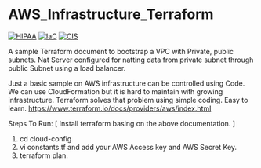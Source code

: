# AWS_Infrastructure_Terraform

[![HIPAA](https://app.demo.soluble.cloud/api/v1/public/badges/fc1c31a6-ef1e-4db9-8d0c-0e503f6066e3.svg)](https://app.demo.soluble.cloud/repos/details/github.com/hemanthgk10/aws_infrastructure_terraform)  [![IaC](https://app.demo.soluble.cloud/api/v1/public/badges/8079f8fe-5387-4ec2-9d1f-ee91e1302c8f.svg)](https://app.demo.soluble.cloud/repos/details/github.com/hemanthgk10/aws_infrastructure_terraform)  [![CIS](https://app.demo.soluble.cloud/api/v1/public/badges/d5c40025-436f-4005-a038-f1d645ad3418.svg)](https://app.demo.soluble.cloud/repos/details/github.com/hemanthgk10/aws_infrastructure_terraform)  


A sample Terraform document to bootstrap a VPC with Private, public subnets. Nat Server configured for natting data from private subnet through public Subnet using a load balancer.

Just a basic sample on AWS infrastructure can be controlled using Code. We can use CloudFormation but it is hard to maintain with growing infrastructure. Terraform solves that problem using simple coding. Easy to learn.
https://www.terraform.io/docs/providers/aws/index.html

Steps To Run:
[ Install terraform basing on the above documentation. ]

1. cd cloud-config
2. vi constants.tf and add your AWS Access key and AWS Secret Key.
3. terraform plan.

